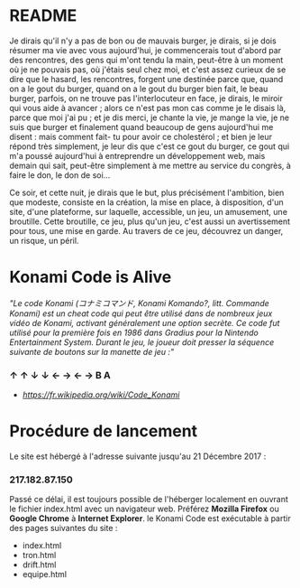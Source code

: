 ﻿# README

Je dirais qu'il n'y a pas de bon ou de mauvais burger, je dirais, si je dois
résumer ma vie avec vous aujourd'hui, je commencerais tout d'abord par des
rencontres, des gens qui m'ont tendu la main, peut-être à un moment où je ne
pouvais pas, où j'étais seul chez moi, et c'est assez curieux de se dire que le
hasard, les rencontres, forgent une destinée parce que, quand on a le gout du
burger, quand on a le gout du burger bien fait, le beau burger, parfois, on ne
trouve pas l'interlocuteur en face, je dirais, le miroir qui vous aide à
avancer ; alors ce n'est pas mon cas comme je le disais là, parce que moi j'ai
pu ; et je dis merci, je chante la vie, je mange la vie, je ne suis que burger
et finalement quand beaucoup de gens aujourd'hui me disent : mais comment fait-
tu pour avoir ce cholestérol ; et bien je leur répond très simplement, je leur
dis que c'est ce gout du burger, ce gout qui m'a poussé aujourd'hui à
entreprendre un développement web, mais demain qui sait, peut-être simplement à
me mettre au service du congrès, à faire le don, le don de soi...

Ce soir, et cette nuit, je dirais que le but, plus précisément l'ambition,
bien que modeste, consiste en la création, la mise en place, à disposition, d'un
site, d'une plateforme, sur laquelle, accessible, un jeu, un amusement, une
broutille. Cette broutille, ce jeu, plus qu'un jeu, c'est aussi un avertissement
pour tous, une mise en garde. Au travers de ce jeu, découvrez un danger, un
risque, un péril.

# Konami Code is Alive
*"Le code Konami (コナミコマンド, Konami Komando?, litt. Commande Konami) est un cheat code qui peut être utilisé dans de nombreux jeux vidéo de Konami, activant généralement une option secrète. Ce code fut utilisé pour la première fois en 1986 dans Gradius pour la Nintendo Entertainment System. Durant le jeu, le joueur doit presser la séquence suivante de boutons sur la manette de jeu :"*
### ↑ ↑ ↓ ↓ ← → ← → B A
 - *https://fr.wikipedia.org/wiki/Code_Konami*

# Procédure de lancement
Le site est hébergé à l'adresse suivante jusqu'au 21 Décembre 2017 :
### 217.182.87.150
Passé ce délai, il est toujours possible de l'héberger localement en ouvrant le fichier index.html avec un navigateur web.
Préférez **Mozilla Firefox** ou **Google Chrome** à **Internet Explorer**.
le Konami Code est exécutable à partir des pages suivantes du site :
* index.html
* tron.html
* drift.html
* equipe.html